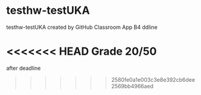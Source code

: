 # testhw-testUKA
testhw-testUKA created by GitHub Classroom App
B4 ddline

<<<<<<< HEAD
Grade 20/50
=======

after deadline
>>>>>>> 2580fe0a1e003c3e8e392cb6dee2569bb4966aed
